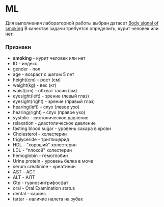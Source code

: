 # ML

Для выполнения лабораторной работы выбран датасет [Body signal of smoking](https://www.kaggle.com/datasets/kukuroo3/body-signal-of-smoking)
В качестве задачи требуется определить, курит человек или нет.

### Признаки

* **smoking** - курит человек или нет
* ID - индекс
* gender - пол
* age - возраст с шагом 5 лет
* height(cm) - рост (см)
* weight(kg) - вес (кг)
* waist(cm) - обхват талии (см)
* eyesight(left) - зрение (левый глаз)
* eyesight(right) - зрение (правый глаз)
* hearing(left) - слух (левое ухо)
* hearing(right) - слух (правое ухо)
* systolic - систолическое давление
* relaxation - диастолическое давление
* fasting blood sugar - уровень сахара в крови
* Cholesterol - холестерин
* triglyceride - триглицерид
* HDL - "хороший" холестерин
* LDL - "плохой" холестерин
* hemoglobin - гемоглобин
* Urine protein - уровень белка в моче 
* serum creatinine - креатинин
* AST - АСТ
* ALT - АЛТ
* Gtp - гуанозинтрифосфат 
* oral - Oral Examination status
* dental - кариес
* tartar - наличие налета на зубах
